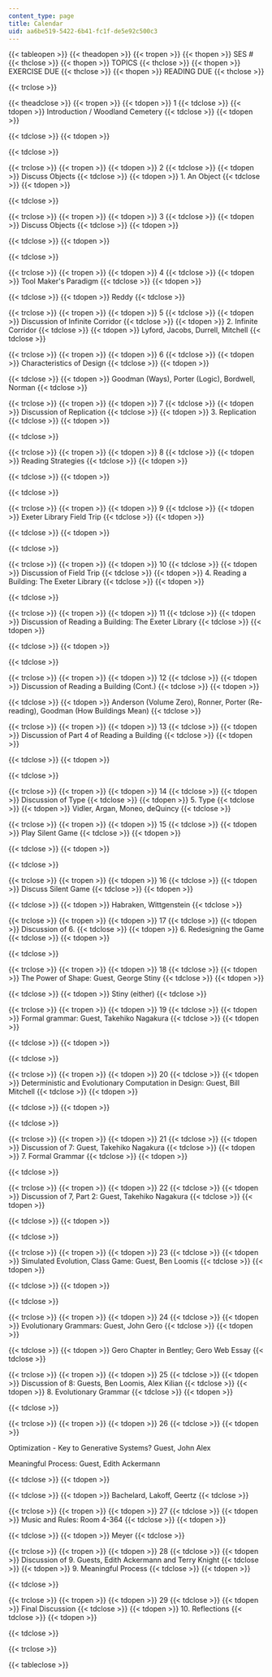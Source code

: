 ```yaml
---
content_type: page
title: Calendar
uid: aa6be519-5422-6b41-fc1f-de5e92c500c3
---
```


{{< tableopen >}}
{{< theadopen >}}
{{< tropen >}}
{{< thopen >}}
SES #
{{< thclose >}}
{{< thopen >}}
TOPICS
{{< thclose >}}
{{< thopen >}}
EXERCISE DUE
{{< thclose >}}
{{< thopen >}}
READING DUE
{{< thclose >}}

{{< trclose >}}

{{< theadclose >}}
{{< tropen >}}
{{< tdopen >}}
1
{{< tdclose >}}
{{< tdopen >}}
Introduction / Woodland Cemetery
{{< tdclose >}}
{{< tdopen >}}

{{< tdclose >}}
{{< tdopen >}}

{{< tdclose >}}

{{< trclose >}}
{{< tropen >}}
{{< tdopen >}}
2
{{< tdclose >}}
{{< tdopen >}}
Discuss Objects
{{< tdclose >}}
{{< tdopen >}}
1\. An Object
{{< tdclose >}}
{{< tdopen >}}

{{< tdclose >}}

{{< trclose >}}
{{< tropen >}}
{{< tdopen >}}
3
{{< tdclose >}}
{{< tdopen >}}
Discuss Objects
{{< tdclose >}}
{{< tdopen >}}

{{< tdclose >}}
{{< tdopen >}}

{{< tdclose >}}

{{< trclose >}}
{{< tropen >}}
{{< tdopen >}}
4
{{< tdclose >}}
{{< tdopen >}}
Tool Maker's Paradigm
{{< tdclose >}}
{{< tdopen >}}

{{< tdclose >}}
{{< tdopen >}}
Reddy
{{< tdclose >}}

{{< trclose >}}
{{< tropen >}}
{{< tdopen >}}
5
{{< tdclose >}}
{{< tdopen >}}
Discussion of Infinite Corridor
{{< tdclose >}}
{{< tdopen >}}
2\. Infinite Corridor
{{< tdclose >}}
{{< tdopen >}}
Lyford, Jacobs, Durrell, Mitchell
{{< tdclose >}}

{{< trclose >}}
{{< tropen >}}
{{< tdopen >}}
6
{{< tdclose >}}
{{< tdopen >}}
Characteristics of Design
{{< tdclose >}}
{{< tdopen >}}

{{< tdclose >}}
{{< tdopen >}}
Goodman (Ways), Porter (Logic), Bordwell, Norman
{{< tdclose >}}

{{< trclose >}}
{{< tropen >}}
{{< tdopen >}}
7
{{< tdclose >}}
{{< tdopen >}}
Discussion of Replication
{{< tdclose >}}
{{< tdopen >}}
3\. Replication
{{< tdclose >}}
{{< tdopen >}}

{{< tdclose >}}

{{< trclose >}}
{{< tropen >}}
{{< tdopen >}}
8
{{< tdclose >}}
{{< tdopen >}}
Reading Strategies
{{< tdclose >}}
{{< tdopen >}}

{{< tdclose >}}
{{< tdopen >}}

{{< tdclose >}}

{{< trclose >}}
{{< tropen >}}
{{< tdopen >}}
9
{{< tdclose >}}
{{< tdopen >}}
Exeter Library Field Trip
{{< tdclose >}}
{{< tdopen >}}

{{< tdclose >}}
{{< tdopen >}}

{{< tdclose >}}

{{< trclose >}}
{{< tropen >}}
{{< tdopen >}}
10
{{< tdclose >}}
{{< tdopen >}}
Discussion of Field Trip
{{< tdclose >}}
{{< tdopen >}}
4\. Reading a Building: The Exeter Library
{{< tdclose >}}
{{< tdopen >}}

{{< tdclose >}}

{{< trclose >}}
{{< tropen >}}
{{< tdopen >}}
11
{{< tdclose >}}
{{< tdopen >}}
Discussion of Reading a Building: The Exeter Library
{{< tdclose >}}
{{< tdopen >}}

{{< tdclose >}}
{{< tdopen >}}

{{< tdclose >}}

{{< trclose >}}
{{< tropen >}}
{{< tdopen >}}
12
{{< tdclose >}}
{{< tdopen >}}
Discussion of Reading a Building (Cont.)
{{< tdclose >}}
{{< tdopen >}}

{{< tdclose >}}
{{< tdopen >}}
Anderson (Volume Zero), Ronner, Porter (Re-reading), Goodman (How Buildings Mean)
{{< tdclose >}}

{{< trclose >}}
{{< tropen >}}
{{< tdopen >}}
13
{{< tdclose >}}
{{< tdopen >}}
Discussion of Part 4 of Reading a Building
{{< tdclose >}}
{{< tdopen >}}

{{< tdclose >}}
{{< tdopen >}}

{{< tdclose >}}

{{< trclose >}}
{{< tropen >}}
{{< tdopen >}}
14
{{< tdclose >}}
{{< tdopen >}}
Discussion of Type
{{< tdclose >}}
{{< tdopen >}}
5\. Type
{{< tdclose >}}
{{< tdopen >}}
Vidler, Argan, Moneo, deQuincy
{{< tdclose >}}

{{< trclose >}}
{{< tropen >}}
{{< tdopen >}}
15
{{< tdclose >}}
{{< tdopen >}}
Play Silent Game
{{< tdclose >}}
{{< tdopen >}}

{{< tdclose >}}
{{< tdopen >}}

{{< tdclose >}}

{{< trclose >}}
{{< tropen >}}
{{< tdopen >}}
16
{{< tdclose >}}
{{< tdopen >}}
Discuss Silent Game
{{< tdclose >}}
{{< tdopen >}}

{{< tdclose >}}
{{< tdopen >}}
Habraken, Wittgenstein
{{< tdclose >}}

{{< trclose >}}
{{< tropen >}}
{{< tdopen >}}
17
{{< tdclose >}}
{{< tdopen >}}
Discussion of 6.
{{< tdclose >}}
{{< tdopen >}}
6\. Redesigning the Game
{{< tdclose >}}
{{< tdopen >}}

{{< tdclose >}}

{{< trclose >}}
{{< tropen >}}
{{< tdopen >}}
18
{{< tdclose >}}
{{< tdopen >}}
The Power of Shape: Guest, George Stiny
{{< tdclose >}}
{{< tdopen >}}

{{< tdclose >}}
{{< tdopen >}}
Stiny (either)
{{< tdclose >}}

{{< trclose >}}
{{< tropen >}}
{{< tdopen >}}
19
{{< tdclose >}}
{{< tdopen >}}
Formal grammar: Guest, Takehiko Nagakura
{{< tdclose >}}
{{< tdopen >}}

{{< tdclose >}}
{{< tdopen >}}

{{< tdclose >}}

{{< trclose >}}
{{< tropen >}}
{{< tdopen >}}
20
{{< tdclose >}}
{{< tdopen >}}
Deterministic and Evolutionary Computation in Design: Guest, Bill Mitchell
{{< tdclose >}}
{{< tdopen >}}

{{< tdclose >}}
{{< tdopen >}}

{{< tdclose >}}

{{< trclose >}}
{{< tropen >}}
{{< tdopen >}}
21
{{< tdclose >}}
{{< tdopen >}}
Discussion of 7: Guest, Takehiko Nagakura
{{< tdclose >}}
{{< tdopen >}}
7\. Formal Grammar
{{< tdclose >}}
{{< tdopen >}}

{{< tdclose >}}

{{< trclose >}}
{{< tropen >}}
{{< tdopen >}}
22
{{< tdclose >}}
{{< tdopen >}}
Discussion of 7, Part 2: Guest, Takehiko Nagakura
{{< tdclose >}}
{{< tdopen >}}

{{< tdclose >}}
{{< tdopen >}}

{{< tdclose >}}

{{< trclose >}}
{{< tropen >}}
{{< tdopen >}}
23
{{< tdclose >}}
{{< tdopen >}}
Simulated Evolution, Class Game: Guest, Ben Loomis
{{< tdclose >}}
{{< tdopen >}}

{{< tdclose >}}
{{< tdopen >}}

{{< tdclose >}}

{{< trclose >}}
{{< tropen >}}
{{< tdopen >}}
24
{{< tdclose >}}
{{< tdopen >}}
Evolutionary Grammars: Guest, John Gero
{{< tdclose >}}
{{< tdopen >}}

{{< tdclose >}}
{{< tdopen >}}
Gero Chapter in Bentley; Gero Web Essay
{{< tdclose >}}

{{< trclose >}}
{{< tropen >}}
{{< tdopen >}}
25
{{< tdclose >}}
{{< tdopen >}}
Discussion of 8: Guests, Ben Loomis, Alex Kilian
{{< tdclose >}}
{{< tdopen >}}
8\. Evolutionary Grammar
{{< tdclose >}}
{{< tdopen >}}

{{< tdclose >}}

{{< trclose >}}
{{< tropen >}}
{{< tdopen >}}
26
{{< tdclose >}}
{{< tdopen >}}


Optimization - Key to Generative Systems? Guest, John Alex

Meaningful Process: Guest, Edith Ackermann


{{< tdclose >}}
{{< tdopen >}}

{{< tdclose >}}
{{< tdopen >}}
Bachelard, Lakoff, Geertz
{{< tdclose >}}

{{< trclose >}}
{{< tropen >}}
{{< tdopen >}}
27
{{< tdclose >}}
{{< tdopen >}}
Music and Rules: Room 4-364
{{< tdclose >}}
{{< tdopen >}}

{{< tdclose >}}
{{< tdopen >}}
Meyer
{{< tdclose >}}

{{< trclose >}}
{{< tropen >}}
{{< tdopen >}}
28
{{< tdclose >}}
{{< tdopen >}}
Discussion of 9. Guests, Edith Ackermann and Terry Knight
{{< tdclose >}}
{{< tdopen >}}
9\. Meaningful Process
{{< tdclose >}}
{{< tdopen >}}

{{< tdclose >}}

{{< trclose >}}
{{< tropen >}}
{{< tdopen >}}
29
{{< tdclose >}}
{{< tdopen >}}
Final Discussion
{{< tdclose >}}
{{< tdopen >}}
10\. Reflections
{{< tdclose >}}
{{< tdopen >}}

{{< tdclose >}}

{{< trclose >}}

{{< tableclose >}}